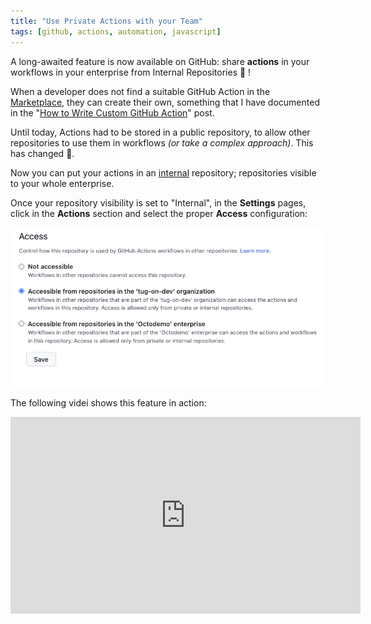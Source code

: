```yaml
---
title: "Use Private Actions with your Team"
tags: [github, actions, automation, javascript]
---
```


A long-awaited feature is now available on GitHub: share **actions** in your workflows in your enterprise from Internal Repositories 🤖 !

When a developer does not find a suitable GitHub Action in the [Marketplace](http://github.com/marketplace), they can create their own, something that I have documented in the "[How to Write Custom GitHub Action](/blog/2021/10/30/how-to-write-a-github-action)" post.

Until today, Actions had to be stored in a public repository, to allow other repositories to use them in workflows *(or take a complex approach)*. This has changed 🎉.

Now you can put your actions in an [internal](https://docs.github.com/en/enterprise-cloud@latest/repositories/creating-and-managing-repositories/about-repositories#about-internal-repositories) repository; repositories visible to your whole enterprise.

Once your repository visibility is set to "Internal", in the **Settings** pages, click in the **Actions** section and select the proper **Access** configuration:

![GitHub Actions Access](/images/posts/share-private-actions-enterprise/01-action-access.png)

The following videi shows this feature in action:


<iframe width="560" height="315" src="https://www.youtube.com/embed/IC58NsaiOuI" title="YouTube video player" frameborder="0" allow="accelerometer; autoplay; clipboard-write; encrypted-media; gyroscope; picture-in-picture" allowfullscreen></iframe>